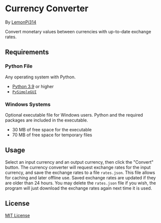 # Currency Converter
By [LemonPi314](https://github.com/LemonPi314)

Convert monetary values between currencies with up-to-date exchange rates.
## Requirements
### Python File
Any operating system with Python.
- [Python 3.9](https://www.python.org/downloads/release/python-394/) or higher
- [`PySimpleGUI`](https://pypi.org/project/pysimplegui)
### Windows Systems
Optional executable file for Windows users.
Python and the required packages are included in the executable.
- 30 MB of free space for the executable
- 70 MB of free space for temporary files
## Usage
Select an input currency and an output currency, then click the "Convert" button. The currency converter will request exchange rates for the input currency, and save the exchange rates to a file `rates.json`. This file allows for caching and later offline use. Saved exchange rates are updated if they are older than 24 hours. You may delete the `rates.json` file if you wish, the program will just download the exchange rates again next time it is used.
## License
[MIT License](https://choosealicense.com/licenses/mit/)
